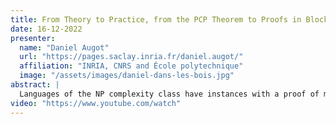 ```yaml
---
title: From Theory to Practice, from the PCP Theorem to Proofs in Blockchains 
date: 16-12-2022
presenter:
  name: "Daniel Augot"
  url: "https://pages.saclay.inria.fr/daniel.augot/"
  affiliation: "INRIA, CNRS and École polytechnique"
  image: "/assets/images/daniel-dans-les-bois.jpg" 
abstract: | 
  Languages of the NP complexity class have instances with a proof of membership which can be checked in polynomial time. What about reading only a random part of such a proof? The +PCP (probabilistically checkable proofs) Theorem states that any language in NP has a verifier which checks a (PCP) proof of polynomial size, by reading only a constant number of random bits of it. Originally an astronomical theorem, 30 years of research have turned this result into practical algorithms and protocols. Actually they are so practical that companies implement and deploy such proof systems very successfully in the blockchain world. In this talk, the PCP theorem with be recalled. Then, the transition from complexity theory to cryptographic protocols is done with cryptographic hash functions. Central to this topic are error correcting codes. Finally, we will explain why such proofs are a useful for blockchains with low bandwidth.
video: "https://www.youtube.com/watch"
---
```

